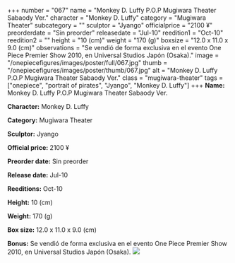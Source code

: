 +++
number = "067"
name = "Monkey D. Luffy P.O.P Mugiwara Theater Sabaody Ver."
character = "Monkey D. Luffy"
category = "Mugiwara Theater"
subcategory = ""
sculptor = "Jyango"
officialprice = "2100 ¥"
preorderdate = "Sin preorder"
releasedate = "Jul-10"
reedition1 = "Oct-10"
reedition2 = ""
height = "10 (cm)"
weight = "170 (g)"
boxsize = "12.0 x 11.0 x 9.0 (cm)"
observations = "Se vendió de forma exclusiva en el evento One Piece Premier Show 2010, en Universal Studios Japón (Osaka)."
image = "/onepiecefigures/images/poster/full/067.jpg"
thumb = "/onepiecefigures/images/poster/thumb/067.jpg"
alt = "Monkey D. Luffy P.O.P Mugiwara Theater Sabaody Ver."
class = "mugiwara-theater"
tags = ["onepiece", "portrait of pirates", "Jyango", "Monkey D. Luffy"]
+++
**Name:** Monkey D. Luffy P.O.P Mugiwara Theater Sabaody Ver.

**Character:** Monkey D. Luffy

**Category:** Mugiwara Theater 

**Sculptor:** Jyango

**Official price:** 2100 ¥

**Preorder date:** Sin preorder

**Release date:** Jul-10

**Reeditions:** Oct-10

**Height:** 10 (cm)

**Weight:** 170 (g)

**Box size:** 12.0 x 11.0 x 9.0 (cm)

**Bonus:** Se vendió de forma exclusiva en el evento One Piece Premier Show 2010, en Universal Studios Japón (Osaka).
<img src="/onepiecefigures/images/poster/thumb/067.jpg">